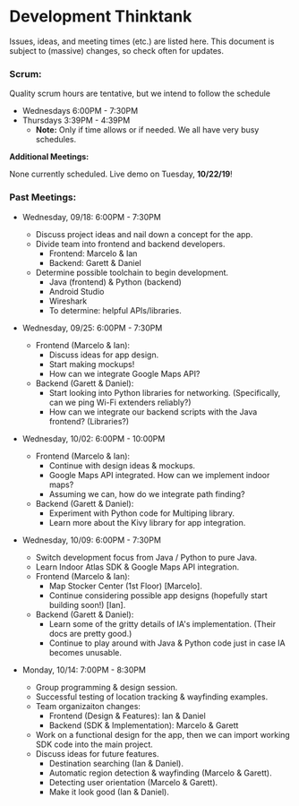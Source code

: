 # Development Thinktank

Issues, ideas, and meeting times (etc.) are listed here. This document is subject to (massive) changes, so check often for updates.

### Scrum:

Quality scrum hours are tentative, but we intend to follow the schedule

* Wednesdays 6:00PM - 7:30PM
* Thursdays 3:39PM - 4:39PM
	- **Note:** Only if time allows or if needed. We all have very busy schedules.

**Additional Meetings:**

None currently scheduled. Live demo on Tuesday, __10/22/19__!

### Past Meetings:

* Wednesday, 09/18: 6:00PM - 7:30PM
	- Discuss project ideas and nail down a concept for the app.
	- Divide team into frontend and backend developers.
		+ Frontend: Marcelo & Ian
		+ Backend: Garett & Daniel
	- Determine possible toolchain to begin development.
		+ Java (frontend) & Python (backend)
		+ Android Studio
		+ Wireshark
		+ To determine: helpful APIs/libraries.

* Wednesday, 09/25: 6:00PM - 7:30PM
	- Frontend (Marcelo & Ian):
		+ Discuss ideas for app design.
		+ Start making mockups!
		+ How can we integrate Google Maps API?
	- Backend (Garett & Daniel):
		+ Start looking into Python libraries for networking. (Specifically, can we ping Wi-Fi extenders reliably?)
		+ How can we integrate our backend scripts with the Java frontend? (Libraries?)

* Wednesday, 10/02: 6:00PM - 10:00PM
	- Frontend (Marcelo & Ian):
		+ Continue with design ideas & mockups.
		+ Google Maps API integrated. How can we implement indoor maps?
		+ Assuming we can, how do we integrate path finding?
	- Backend (Garett & Daniel):
		+ Experiment with Python code for Multiping library.
		+ Learn more about the Kivy library for app integration.

* Wednesday, 10/09: 6:00PM - 7:30PM
	- Switch development focus from Java / Python to pure Java.
	- Learn Indoor Atlas SDK & Google Maps API integration.
	- Frontend (Marcelo & Ian):
		+ Map Stocker Center (1st Floor) [Marcelo].
		+ Continue considering possible app designs (hopefully start building soon!) [Ian].
	- Backend (Garett & Daniel):
		+ Learn some of the gritty details of IA's implementation. (Their docs are pretty good.)
		+ Continue to play around with Java & Python code just in case IA becomes unusable.

* Monday, 10/14: 7:00PM - 8:30PM
	- Group programming & design session.
	- Successful testing of location tracking & wayfinding examples.
	- Team organizaiton changes:
		+ Frontend (Design & Features): Ian & Daniel
		+ Backend (SDK & Implementation): Marcelo & Garett
	- Work on a functional design for the app, then we can import working SDK code into the main project.
	- Discuss ideas for future features.
		+ Destination searching (Ian & Daniel).
		+ Automatic region detection & wayfinding (Marcelo & Garett).
		+ Detecting user orientation (Marcelo & Garett).
		+ Make it look good (Ian & Daniel).
